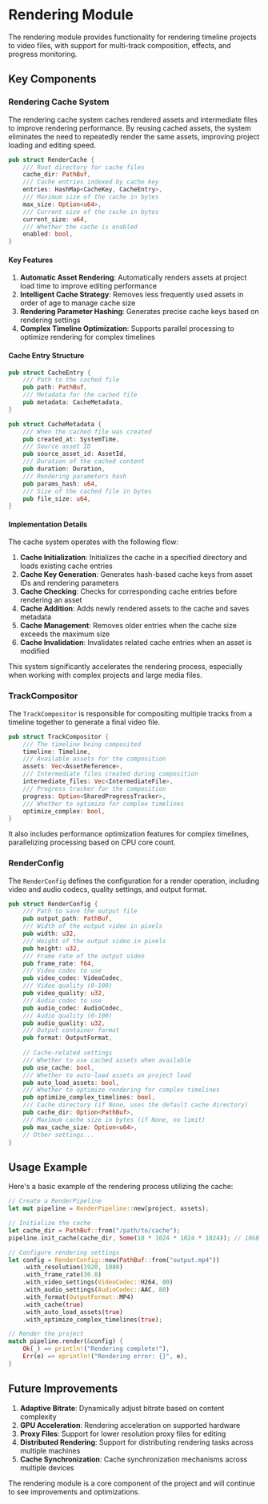 # Rendering Module

The rendering module provides functionality for rendering timeline projects to video files,
with support for multi-track composition, effects, and progress monitoring.

## Key Components

### Rendering Cache System

The rendering cache system caches rendered assets and intermediate files to improve rendering performance.
By reusing cached assets, the system eliminates the need to repeatedly render the same assets,
improving project loading and editing speed.

```rust
pub struct RenderCache {
    /// Root directory for cache files
    cache_dir: PathBuf,
    /// Cache entries indexed by cache key
    entries: HashMap<CacheKey, CacheEntry>,
    /// Maximum size of the cache in bytes
    max_size: Option<u64>,
    /// Current size of the cache in bytes
    current_size: u64,
    /// Whether the cache is enabled
    enabled: bool,
}
```

#### Key Features

1. **Automatic Asset Rendering**: Automatically renders assets at project load time to improve editing performance
2. **Intelligent Cache Strategy**: Removes less frequently used assets in order of age to manage cache size
3. **Rendering Parameter Hashing**: Generates precise cache keys based on rendering settings
4. **Complex Timeline Optimization**: Supports parallel processing to optimize rendering for complex timelines

#### Cache Entry Structure

```rust
pub struct CacheEntry {
    /// Path to the cached file
    pub path: PathBuf,
    /// Metadata for the cached file
    pub metadata: CacheMetadata,
}

pub struct CacheMetadata {
    /// When the cached file was created
    pub created_at: SystemTime,
    /// Source asset ID
    pub source_asset_id: AssetId,
    /// Duration of the cached content
    pub duration: Duration,
    /// Rendering parameters hash
    pub params_hash: u64,
    /// Size of the cached file in bytes
    pub file_size: u64,
}
```

#### Implementation Details

The cache system operates with the following flow:

1. **Cache Initialization**: Initializes the cache in a specified directory and loads existing cache entries
2. **Cache Key Generation**: Generates hash-based cache keys from asset IDs and rendering parameters
3. **Cache Checking**: Checks for corresponding cache entries before rendering an asset
4. **Cache Addition**: Adds newly rendered assets to the cache and saves metadata
5. **Cache Management**: Removes older entries when the cache size exceeds the maximum size
6. **Cache Invalidation**: Invalidates related cache entries when an asset is modified

This system significantly accelerates the rendering process, especially when working with complex projects and large media files.

### TrackCompositor

The `TrackCompositor` is responsible for compositing multiple tracks from a timeline together to generate a final video file.

```rust
pub struct TrackCompositor {
    /// The timeline being composited
    timeline: Timeline,
    /// Available assets for the composition
    assets: Vec<AssetReference>,
    /// Intermediate files created during composition
    intermediate_files: Vec<IntermediateFile>,
    /// Progress tracker for the composition
    progress: Option<SharedProgressTracker>,
    /// Whether to optimize for complex timelines
    optimize_complex: bool,
}
```

It also includes performance optimization features for complex timelines, parallelizing processing based on CPU core count.

### RenderConfig

The `RenderConfig` defines the configuration for a render operation, including video and audio codecs, quality settings, and output format.

```rust
pub struct RenderConfig {
    /// Path to save the output file
    pub output_path: PathBuf,
    /// Width of the output video in pixels
    pub width: u32,
    /// Height of the output video in pixels
    pub height: u32,
    /// Frame rate of the output video
    pub frame_rate: f64,
    /// Video codec to use
    pub video_codec: VideoCodec,
    /// Video quality (0-100)
    pub video_quality: u32,
    /// Audio codec to use
    pub audio_codec: AudioCodec,
    /// Audio quality (0-100)
    pub audio_quality: u32,
    /// Output container format
    pub format: OutputFormat,
    
    // Cache-related settings
    /// Whether to use cached assets when available
    pub use_cache: bool,
    /// Whether to auto-load assets on project load
    pub auto_load_assets: bool,
    /// Whether to optimize rendering for complex timelines
    pub optimize_complex_timelines: bool,
    /// Cache directory (if None, uses the default cache directory)
    pub cache_dir: Option<PathBuf>,
    /// Maximum cache size in bytes (if None, no limit)
    pub max_cache_size: Option<u64>,
    // Other settings...
}
```

## Usage Example

Here's a basic example of the rendering process utilizing the cache:

```rust
// Create a RenderPipeline
let mut pipeline = RenderPipeline::new(project, assets);

// Initialize the cache
let cache_dir = PathBuf::from("/path/to/cache");
pipeline.init_cache(cache_dir, Some(10 * 1024 * 1024 * 1024)); // 10GB maximum

// Configure rendering settings
let config = RenderConfig::new(PathBuf::from("output.mp4"))
    .with_resolution(1920, 1080)
    .with_frame_rate(30.0)
    .with_video_settings(VideoCodec::H264, 80)
    .with_audio_settings(AudioCodec::AAC, 80)
    .with_format(OutputFormat::MP4)
    .with_cache(true)
    .with_auto_load_assets(true)
    .with_optimize_complex_timelines(true);

// Render the project
match pipeline.render(&config) {
    Ok(_) => println!("Rendering complete!"),
    Err(e) => eprintln!("Rendering error: {}", e),
}
```

## Future Improvements

1. **Adaptive Bitrate**: Dynamically adjust bitrate based on content complexity
2. **GPU Acceleration**: Rendering acceleration on supported hardware
3. **Proxy Files**: Support for lower resolution proxy files for editing
4. **Distributed Rendering**: Support for distributing rendering tasks across multiple machines
5. **Cache Synchronization**: Cache synchronization mechanisms across multiple devices

The rendering module is a core component of the project and will continue to see improvements and optimizations. 